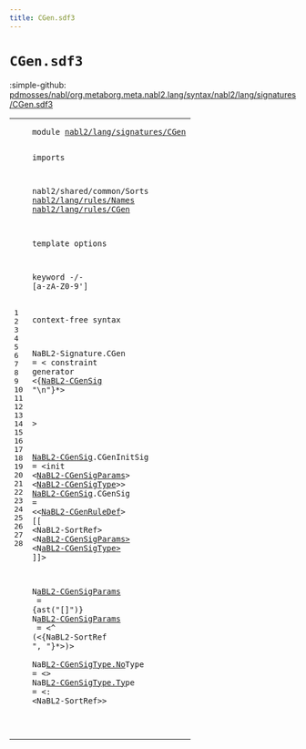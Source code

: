 ```yaml
---
title: CGen.sdf3
---
```


# `CGen.sdf3`

:simple-github: [pdmosses/nabl/org.metaborg.meta.nabl2.lang/syntax/nabl2/lang/signatures/CGen.sdf3]

[pdmosses/nabl/org.metaborg.meta.nabl2.lang/syntax/nabl2/lang/signatures/CGen.sdf3]: https://github.com/pdmosses/nabl/blob/master/org.metaborg.meta.nabl2.lang/syntax/nabl2/lang/signatures/CGen.sdf3 "The source file on GitHub"

<div class="sdf3"><table class="highlighttable"><tbody><tr><td class="linenos"><div class="linenodiv"><pre><span></span>1
2
3
4
5
6
7
8
9
10
11
12
13
14
15
16
17
18
19
20
21
22
23
24
25
26
27
28
</pre></div></td>
<td class="code"><pre><code><span class="keyword">module</span> <a href="../Signature.sdf3#nabl2/lang/signatures/CGen_51_77" id="nabl2/lang/signatures/CGen_7_33" title="Referenced at ../Signature.sdf3 line 5">nabl2/lang/signatures/CGen</a>

<span class="keyword">imports</span>

  <span title="External reference">nabl2/shared/common/Sorts</span>
  <a href="../../rules/Names.sdf3#nabl2/lang/rules/Names_7_29" id="nabl2/lang/rules/Names_74_96" title="Defined at ../../rules/Names.sdf3 line 1">nabl2/lang/rules/Names</a>
  <a href="../../rules/CGen.sdf3#nabl2/lang/rules/CGen_7_28" id="nabl2/lang/rules/CGen_99_120" title="Defined at ../../rules/CGen.sdf3 line 1">nabl2/lang/rules/CGen</a>

<span class="keyword">template options</span>

  <span class="keyword">keyword</span> -/- [<span class="cons_Regular">a</span>-<span class="cons_Regular">z</span><span class="cons_Regular">A</span>-<span class="cons_Regular">Z</span><span class="cons_Regular">0</span>-<span class="cons_Regular">9</span>\']

<span class="keyword">context-free syntax</span>

  <span id="NaBL2-Signature_192_207" title="Not referenced locally, nor via imports">NaBL2-Signature</span>.<span class="cons_Constructor"><span id="CGen_208_212" title="Not referenced locally, nor via imports">CGen</span></span> = &lt;
    <span class="cons_String">constraint</span> <span class="cons_String">generator</span>
      &lt;{<a href="#NaBL2-CGenSig_280_293" id="NaBL2-CGenSig_250_263" title="Defined at line 21, 22">NaBL2-CGenSig</a> <span class="cons_Lit">"\n"</span>}*&gt;

  &gt;

  <a href="#NaBL2-CGenSig_250_263" id="NaBL2-CGenSig_280_293" title="Referenced at line 17">NaBL2-CGenSig</a>.<span class="cons_Constructor"><span id="CGenInitSig_294_305" title="Not referenced locally, nor via imports">CGenInitSig</span></span> = &lt;<span class="cons_String">init</span> &lt;<a href="#NaBL2-CGenSigParams_477_496" id="NaBL2-CGenSigParams_315_334" title="Defined at line 24, 25">NaBL2-CGenSigParams</a>&gt; &lt;<a href="#NaBL2-CGenSigType_602_619" id="NaBL2-CGenSigType_337_354" title="Defined at line 27, 28">NaBL2-CGenSigType</a>&gt;&gt;
  <a href="#NaBL2-CGenSig_250_263" id="NaBL2-CGenSig_359_372" title="Referenced at line 17">NaBL2-CGenSig</a>.<span class="cons_Constructor"><span id="CGenSig_373_380" title="Not referenced locally, nor via imports">CGenSig</span></span>     = &lt;&lt;<a href="../../rules/Names.sdf3#NaBL2-CGenRuleDef_164_181" id="NaBL2-CGenRuleDef_389_406" title="Defined at ../../rules/Names.sdf3 line 14, 15, 16, 17">NaBL2-CGenRuleDef</a>&gt; <span class="cons_String">[[</span> &lt;<span class="keyword">N</span>aBL2-SortRef&gt; &lt;<span class="keyword">N</span><a href="#NaBL2-CGenSigParams_477_496" id="NaBL2-CGenSigParams_428_447" title="Defined at line 24, 25">aBL2-CGenSigParams&gt;</a> &lt;<span class="keyword">N</span><a href="#NaBL2-CGenSigType_602_619" id="NaBL2-CGenSigType_450_467" title="Defined at line 27, 28">aBL2-CGenSigType&gt;</a> ]<span class="cons_String">]&gt;</span>
 
  <span class="keyword">N</span><a href="#NaBL2-CGenSigParams_428_447" id="NaBL2-CGenSigParams_477_496" title="Referenced at line 22">aBL2-CGenSigParams </a>  =                               {<span class="keyword">a</span><span class="cons_Unquoted">st(</span>"<span class="cons_Quoted">[]")</span>}
  <span class="keyword">N</span><a href="#NaBL2-CGenSigParams_428_447" id="NaBL2-CGenSigParams_545_564" title="Referenced at line 22">aBL2-CGenSigParams </a>  = &lt;^<span class="cons_String"> </span>(<span class="cons_String">&lt;</span>{<span class="keyword">N</span><span class="keyword">aB</span>L2-SortRef ", <span class="cons_Lit">"}*&gt;</span>)&gt;
<span class="cons_String">
</span>  <span class="keyword">NaB</span><a href="#NaBL2-CGenSigType_450_467" id="NaBL2-CGenSigType_602_619" title="Referenced at line 22">L2-CGenSigType.No</a><span class="keyword">T</span><span class="cons_Constructor"><span id="NoType_620_626" title="Not referenced locally, nor via imports">ype = </span></span>&lt;&gt;
  <span class="keyword">NaB</span><a href="#NaBL2-CGenSigType_450_467" id="NaBL2-CGenSigType_634_651" title="Referenced at line 22">L2-CGenSigType.Ty</a><span class="keyword">p</span><span class="cons_Constructor"><span id="Type_652_656" title="Not referenced locally, nor via imports">e   </span></span>= &lt;: &lt;<span class="cons_String">N</span>a<span class="keyword">B</span><span class="keyword">L</span>2-SortRef&gt;&gt;

</code></pre></td></tr></tbody></table></div>